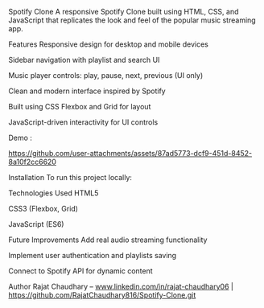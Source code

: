 Spotify Clone
A responsive Spotify Clone built using HTML, CSS, and JavaScript that replicates the look and feel of the popular music streaming app.

Features
Responsive design for desktop and mobile devices

Sidebar navigation with playlist and search UI

Music player controls: play, pause, next, previous (UI only)

Clean and modern interface inspired by Spotify

Built using CSS Flexbox and Grid for layout

JavaScript-driven interactivity for UI controls

Demo :

https://github.com/user-attachments/assets/87ad5773-dcf9-451d-8452-8a10f2cc6620


Installation
To run this project locally:

Technologies Used
HTML5

CSS3 (Flexbox, Grid)

JavaScript (ES6)

Future Improvements
Add real audio streaming functionality

Implement user authentication and playlists saving

Connect to Spotify API for dynamic content

Author
Rajat Chaudhary – www.linkedin.com/in/rajat-chaudhary06 | https://github.com/RajatChaudhary816/Spotify-Clone.git
